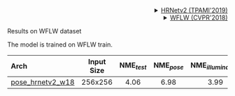 <!-- [ALGORITHM] -->

<details>
<summary align="right"><a href="https://ieeexplore.ieee.org/abstract/document/9052469/">HRNetv2 (TPAMI'2019)</a></summary>

```bibtex
@article{WangSCJDZLMTWLX19,
  title={Deep High-Resolution Representation Learning for Visual Recognition},
  author={Jingdong Wang and Ke Sun and Tianheng Cheng and
          Borui Jiang and Chaorui Deng and Yang Zhao and Dong Liu and Yadong Mu and
          Mingkui Tan and Xinggang Wang and Wenyu Liu and Bin Xiao},
  journal={TPAMI},
  year={2019}
}
```

</details>

<!-- [DATASET] -->

<details>
<summary align="right"><a href="http://openaccess.thecvf.com/content_cvpr_2018/html/Wu_Look_at_Boundary_CVPR_2018_paper.html">WFLW (CVPR'2018)</a></summary>

```bibtex
@inproceedings{wu2018look,
  title={Look at boundary: A boundary-aware face alignment algorithm},
  author={Wu, Wayne and Qian, Chen and Yang, Shuo and Wang, Quan and Cai, Yici and Zhou, Qiang},
  booktitle={Proceedings of the IEEE conference on computer vision and pattern recognition},
  pages={2129--2138},
  year={2018}
}
```

</details>

Results on WFLW dataset

The model is trained on WFLW train.

| Arch  | Input Size | NME<sub>*test*</sub> | NME<sub>*pose*</sub> | NME<sub>*illumination*</sub> | NME<sub>*occlusion*</sub> | NME<sub>*blur*</sub> | NME<sub>*makeup*</sub> | NME<sub>*expression*</sub> | ckpt | log |
| :-----| :--------: | :------------------: | :------------------: |:---------------------------: |:------------------------: | :------------------: | :--------------: |:-------------------------: |:---: | :---: |
| [pose_hrnetv2_w18](/configs/face/2d_kpt_sview_rgb_img/topdown_heatmap/wflw/hrnetv2_w18_wflw_256x256.py)  | 256x256 | 4.06 | 6.98 | 3.99 | 4.83 | 4.59 | 3.92 | 4.33 | [ckpt](https://download.openmmlab.com/mmpose/face/hrnetv2/hrnetv2_w18_wflw_256x256-2bf032a6_20210125.pth) | [log](https://download.openmmlab.com/mmpose/face/hrnetv2/hrnetv2_w18_wflw_256x256_20210125.log.json) |
